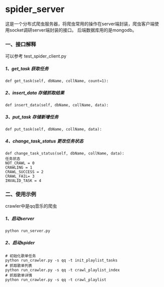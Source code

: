 # spider_server
这是一个分布式爬虫服务器，将爬虫常用的操作在server端封装，爬虫客户端使用socket调研server端封装的接口。
后端数据库用的是mongodb。

### 一、接口解释

可以参考 test_spider_client.py 

##### 1、get_task 获取任务
```
def get_task(self, dbName, collName, count=1):
```

##### 2、insert_data 存储抓取结果
```
def insert_data(self, dbName, collName, data):
```

##### 3、put_task 存储新增任务
```
def put_task(self, dbName, collName, data):
```

##### 4、change_task_status 更改任务状态
```
def change_task_status(self, dbName, collName, data):
任务状态
NOT_CRAWL = 0
CRAWLING = 1
CRAWL_SUCCESS = 2
CRAWL_FAIL= 3
INVALID_TASK = 4
```
### 二、使用示例

crawler中是qq音乐的爬虫

##### 1、启动server
```
python run_server.py
```

##### 2、启动spider
```
# 初始化歌单任务
python run_crawler.py -s qq -t init_playlist_tasks 
# 抓取歌单列表
python run_crawler.py -s qq -t crawl_playlist_index 
# 抓取歌单详情
python run_crawler.py -s qq -t crawl_playlist 
```






